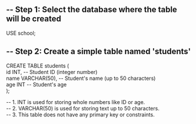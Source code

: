 ## -- Step 1: Select the database where the table will be created
USE school;

## -- Step 2: Create a simple table named 'students'
CREATE TABLE students (  
    id   INT,           -- Student ID (integer number)  
    name VARCHAR(50),   -- Student's name (up to 50 characters)  
    age  INT            -- Student's age  
);


-- 1. INT is used for storing whole numbers like ID or age.  
-- 2. VARCHAR(50) is used for storing text up to 50 characters.  
-- 3. This table does not have any primary key or constraints.  
